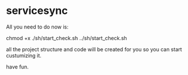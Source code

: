 # servicesync

All you need to do now is:

chmod +x ./sh/start_check.sh
../sh/start_check.sh

all the project structure and code will be created for you so you can start custumizing it.

have fun.